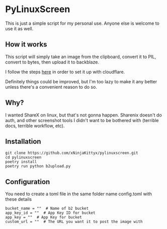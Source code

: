 # PyLinuxScreen

This is just a simple script for my personal use. Anyone else is welcome to use it as well.

## How it works

This script will simply take an image from the clipboard, convert it to PIL, convert to bytes, then upload it to backblaze.

I follow the steps [here](https://jross.me/free-personal-image-hosting-with-backblaze-b2-and-cloudflare-workers/) in order to set it up with cloudflare.

Definitely things could be improved, but I'm too lazy to make it any better unless there's a convenient reason to do so.

## Why?

I wanted ShareX on linux, but that's not gonna happen. 
Sharenix doesn't do auth, and other screenshot tools I didn't want to be bothered with (terrible docs, terrible workflow, etc).

## Installation

```
git clone https://github.com/xNinjaKittyx/pylinuxscreen.git
cd pylinuxscreen
poetry install
poetry run python b2upload.py
```

## Configuration

You need to create a toml file in the same folder name config.toml with these details
```
bucket_name = ""  # Name of b2 bucket
app_key_id = ""  # App Key ID for bucket
app_key = ""  # App Key for bucket
custom_url = ""  # The URL you want it to post the image with
```
